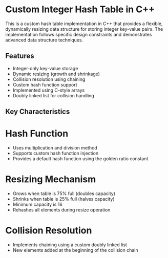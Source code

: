 # Custom Integer Hash Table in C++
This is a custom hash table implementation in C++ that provides a flexible, dynamically resizing data structure for storing integer key-value pairs. The implementation follows specific design constraints and demonstrates advanced data structure techniques.
## Features
  * Integer-only key-value storage
  * Dynamic resizing (growth and shrinkage)
  * Collision resolution using chaining
  * Custom hash function support
  * Implemented using C-style arrays
  * Doubly linked list for collision handling

## Key Characteristics
# Hash Function
   * Uses multiplication and division method
   * Supports custom hash function injection
   * Provides a default hash function using the golden ratio constant

# Resizing Mechanism

* Grows when table is 75% full (doubles capacity)
* Shrinks when table is 25% full (halves capacity)
* Minimum capacity is 16
* Rehashes all elements during resize operation
# Collision Resolution
  * Implements chaining using a custom doubly linked list
  * New elements added at the beginning of the collision chain
